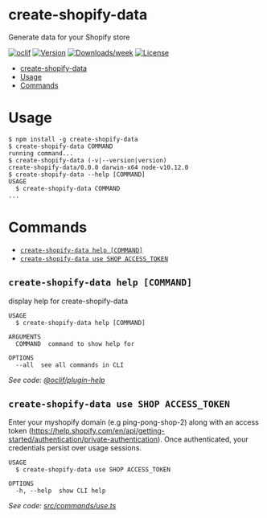 # create-shopify-data

Generate data for your Shopify store

[![oclif](https://img.shields.io/badge/cli-oclif-brightgreen.svg)](https://oclif.io)
[![Version](https://img.shields.io/npm/v/create-shopify-data.svg)](https://npmjs.org/package/create-shopify-data)
[![Downloads/week](https://img.shields.io/npm/dw/create-shopify-data.svg)](https://npmjs.org/package/create-shopify-data)
[![License](https://img.shields.io/npm/l/create-shopify-data.svg)](https://github.com/devshahani/create-shopify-data/blob/master/package.json)

<!-- toc -->
* [create-shopify-data](#create-shopify-data)
* [Usage](#usage)
* [Commands](#commands)
<!-- tocstop -->

# Usage

<!-- usage -->
```sh-session
$ npm install -g create-shopify-data
$ create-shopify-data COMMAND
running command...
$ create-shopify-data (-v|--version|version)
create-shopify-data/0.0.0 darwin-x64 node-v10.12.0
$ create-shopify-data --help [COMMAND]
USAGE
  $ create-shopify-data COMMAND
...
```
<!-- usagestop -->

# Commands

<!-- commands -->
* [`create-shopify-data help [COMMAND]`](#create-shopify-data-help-command)
* [`create-shopify-data use SHOP ACCESS_TOKEN`](#create-shopify-data-use-shop-access-token)

## `create-shopify-data help [COMMAND]`

display help for create-shopify-data

```
USAGE
  $ create-shopify-data help [COMMAND]

ARGUMENTS
  COMMAND  command to show help for

OPTIONS
  --all  see all commands in CLI
```

_See code: [@oclif/plugin-help](https://github.com/oclif/plugin-help/blob/v2.1.3/src/commands/help.ts)_

## `create-shopify-data use SHOP ACCESS_TOKEN`

Enter your myshopify domain (e.g ping-pong-shop-2) along with an access token (https://help.shopify.com/en/api/getting-started/authentication/private-authentication). Once authenticated, your credentials persist over usage sessions.

```
USAGE
  $ create-shopify-data use SHOP ACCESS_TOKEN

OPTIONS
  -h, --help  show CLI help
```

_See code: [src/commands/use.ts](https://github.com/devshahani/create-shopify-data/blob/v0.0.0/src/commands/use.ts)_
<!-- commandsstop -->
